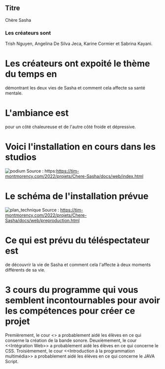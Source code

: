 
## Titre
Chère Sasha

### Les créateurs sont 
Trish Nguyen, Angelina De Silva Jeca, Karine Cormier et Sabrina Kayani.

# Les créateurs ont expoité le thème du temps en
démontrant les deux vies de Sasha et comment cela affecte sa santé mentale. 

# L'ambiance est 
pour un côté chaleureuse et de l'autre côté froide et dépressive.


# Voici l'installation en cours dans les studios 
![podium](media/podium-wide.jpeg)
Source : https:https://tim-montmorency.com/2022/projets/Chere-Sasha/docs/web/index.html

# Le schéma de l'installation prévue
![plan_technique](media/plan_technique_new.png)
Source : https://tim-montmorency.com/2022/projets/Chere-Sasha/docs/web/preproduction.html

# Ce qui est prévu du téléspectateur est
de découvrir la vie de Sasha et comment cela l'affecte à deux moments différents de sa vie.

# 3 cours du programme qui vous semblent incontournables pour avoir les compétences pour créer ce projet
Premièrement, le cour <<Conception Sonore>> a probablement aidé les élèves en ce qui conserne la création de la bande sonore.
Deuxièmement, le cour <<Intégration Web>> a probablement aidé les élèves en ce qui concerne le CSS.
Troisièmement, le cour <<Introduction à la programmation multimédia>> a probablement aidé les élèves en ce qui concerne le JAVA Script.   
